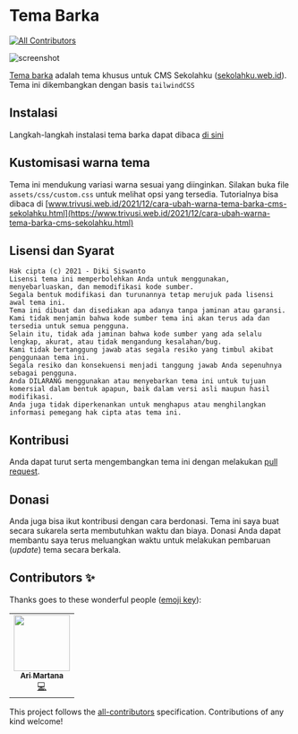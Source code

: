 # Tema Barka
<!-- ALL-CONTRIBUTORS-BADGE:START - Do not remove or modify this section -->
[![All Contributors](https://img.shields.io/badge/all_contributors-1-orange.svg?style=flat-square)](#contributors-)
<!-- ALL-CONTRIBUTORS-BADGE:END -->
![screenshot](https://blogger.googleusercontent.com/img/a/AVvXsEjOEBjVmlJ5NKWS1cq__AX4-9NA3WZjhD7lm8jt063ZmrzwdhGO_TXFee9U3ag9zO37P6j3SG1upTdhK_vPzbEe0VISqlJRcq_M7i_bEJQweZWsGf7bVYlg471vRFTeCRVR0o3rVxthajpZBie_JwjJSCdfv2ihMEsUV_WpstR-2UPJA98F-Kkp3vK_0g=w640-h400)

[Tema barka](https://www.trivusi.web.id/2021/12/download-tema-cms-sekolahku-gratis.html) adalah tema khusus untuk CMS Sekolahku ([sekolahku.web.id](https://sekolahku.web.id)). Tema ini dikembangkan dengan basis `tailwindCSS`

## Instalasi

Langkah-langkah instalasi tema barka dapat dibaca [di sini](https://silirdev.com/2021/11/tutorial-instalasi-theme-cms-sekolahku)

## Kustomisasi warna tema

Tema ini mendukung variasi warna sesuai yang diinginkan. Silakan buka file `assets/css/custom.css` untuk melihat opsi yang tersedia. Tutorialnya bisa dibaca di [www.trivusi.web.id/2021/12/cara-ubah-warna-tema-barka-cms-sekolahku.html](https://www.trivusi.web.id/2021/12/cara-ubah-warna-tema-barka-cms-sekolahku.html)

## Lisensi dan Syarat

```
Hak cipta (c) 2021 - Diki Siswanto
Lisensi tema ini memperbolehkan Anda untuk menggunakan, menyebarluaskan, dan memodifikasi kode sumber. 
Segala bentuk modifikasi dan turunannya tetap merujuk pada lisensi awal tema ini.
Tema ini dibuat dan disediakan apa adanya tanpa jaminan atau garansi. 
Kami tidak menjamin bahwa kode sumber tema ini akan terus ada dan tersedia untuk semua pengguna.
Selain itu, tidak ada jaminan bahwa kode sumber yang ada selalu lengkap, akurat, atau tidak mengandung kesalahan/bug.
Kami tidak bertanggung jawab atas segala resiko yang timbul akibat penggunaan tema ini.
Segala resiko dan konsekuensi menjadi tanggung jawab Anda sepenuhnya sebagai pengguna.
Anda DILARANG menggunakan atau menyebarkan tema ini untuk tujuan komersial dalam bentuk apapun, baik dalam versi asli maupun hasil modifikasi.
Anda juga tidak diperkenankan untuk menghapus atau menghilangkan informasi pemegang hak cipta atas tema ini.
```

## Kontribusi

Anda dapat turut serta mengembangkan tema ini dengan melakukan [pull request](https://github.com/dikisiswanto/barka/pulls).

## Donasi

Anda juga bisa ikut kontribusi dengan cara berdonasi. Tema ini saya buat secara sukarela serta membutuhkan waktu dan biaya. Donasi Anda dapat membantu saya terus meluangkan waktu untuk melakukan pembaruan (*update*) tema secara berkala.

## Contributors ✨

Thanks goes to these wonderful people ([emoji key](https://allcontributors.org/docs/en/emoji-key)):

<!-- ALL-CONTRIBUTORS-LIST:START - Do not remove or modify this section -->
<!-- prettier-ignore-start -->
<!-- markdownlint-disable -->
<table>
  <tr>
    <td align="center"><a href="http://www.exampatra.com"><img src="https://avatars.githubusercontent.com/u/41516540?v=4?s=100" width="100px;" alt=""/><br /><sub><b>Ari Martana</b></sub></a><br /><a href="https://github.com/dikisiswanto/barka/commits?author=arimartana" title="Code">💻</a></td>
  </tr>
</table>

<!-- markdownlint-restore -->
<!-- prettier-ignore-end -->

<!-- ALL-CONTRIBUTORS-LIST:END -->

This project follows the [all-contributors](https://github.com/all-contributors/all-contributors) specification. Contributions of any kind welcome!